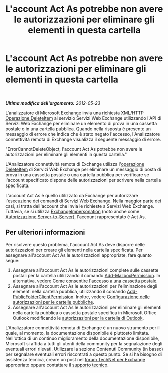 ﻿---
title: L'account Act As potrebbe non avere le autorizzazioni per eliminare gli elementi in questa cartella
TOCTitle: L'account Act As potrebbe non avere le autorizzazioni per eliminare gli elementi in questa cartella
ms:assetid: 7e8eef64-5a01-46df-bfbc-8694ba64e95b
ms:mtpsurl: https://technet.microsoft.com/it-it/library/Ee410522(v=EXCHG.80)
ms:contentKeyID: 27341558
ms.date: 10/25/2013
mtps_version: v=EXCHG.80
_tocRel: dd439364(v=exchg.80)/toc.json
ms.translationtype: HT
---

# L'account Act As potrebbe non avere le autorizzazioni per eliminare gli elementi in questa cartella

 

_**Ultima modifica dell'argomento:** 2012-05-23_

L'analizzatore di Microsoft Exchange invia una richiesta XML/HTTP [Operazione DeleteItem](http://go.microsoft.com/fwlink/?linkid=161962) al servizio Servizi Web Exchange utilizzando l'API di Servizi Web Exchange per eliminare un elemento di prova in una cassetta postale o in una cartella pubblica. Quando nella risposta è presente un messaggio di errore che indica che è stato negato l'accesso, l'Analizzatore connettività remota di Exchange visualizza il seguente messaggio di errore.

"ErrorCannotDeleteObject, l'account Act As potrebbe non avere le autorizzazioni per eliminare gli elementi in questa cartella."

L'Analizzatore connettività remota di Exchange utilizza l'[operazione DeleteItem](http://go.microsoft.com/fwlink/?linkid=161962) di Servizi Web Exchange per eliminare un messaggio di posta di prova in una cassetta postale o una cartella pubblica per verificare se l'account specificato dispone delle autorizzazioni per scrivere nella cartella specificata.

L'account Act As è quello utilizzato da Exchange per autorizzare l'esecuzione dei comandi di Servizi Web Exchange. Nella maggior parte dei casi, si tratta dell'account che invia le richieste a Servizi Web Exchange. Tuttavia, se si utilizza [ExchangeImpersonation](http://go.microsoft.com/fwlink/?linkid=161948) (noto anche come [Autorizzazione Server-to-Server](http://go.microsoft.com/fwlink/?linkid=161951)), l'account rappresentato è Act As.

## Per ulteriori informazioni

Per risolvere questo problema, l'account Act As deve disporre delle autorizzazioni per creare gli elementi nella cartella specificata. Per assegnare all'account Act As le autorizzazioni appropriate, fare quanto segue:

1.  Assegnare all'account Act As le autorizzazioni complete sulle cassette postali per la cartella utilizzando il comando [Add-MailboxPermission](http://go.microsoft.com/fwlink/?linkid=76497). In alternativa, vedere [Come consentire l'accesso a una cassetta postale](http://go.microsoft.com/fwlink/?linkid=76535).  
2.  Assegnare all'account Act As le autorizzazioni per l'eliminazione degli elementi nella cartella pubblica, utilizzando il comando [Add-PublicFolderClientPermission](http://go.microsoft.com/fwlink/?linkid=123666). Inoltre, vedere [Configurazione delle autorizzazioni per le cartelle pubbliche](http://go.microsoft.com/fwlink/?linkid=161967).  
3.  Assegnare all'account Act As le autorizzazioni per eliminare gli elementi nella cartella pubblica o cassetta postale specifica in Microsoft Office Outlook modificando le [autorizzazioni per la cartella di Outlook](http://go.microsoft.com/fwlink/?linkid=86319).  

L'Analizzatore connettività remota di Exchange è un nuovo strumento per il quale, al momento, la documentazione disponibile è piuttosto limitata. Nell'ottica di un continuo miglioramento della documentazione disponibile, Microsoft si affida a tutti gli utenti della community per la segnalazione degli eventuali errori rilevati. Utilizzare la sezione Contenuti Community (in basso) per segnalare eventuali errori riscontrati a questo punto. Se si ha bisogno di assistenza tecnica, creare un post nel [forum TechNet per Exchange](http://go.microsoft.com/fwlink/?linkid=73420) appropriato oppure contattare il [supporto tecnico](http://go.microsoft.com/fwlink/?linkid=8158).

